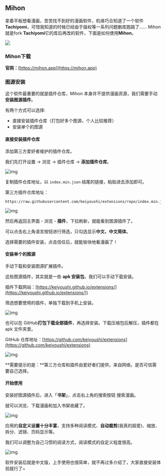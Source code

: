 ## Mihon

拿着平板想看漫画，苦苦找不到好的漫画软件，机缘巧合知道了一个软件**Tachiyomi**，可惜我知道的时候已经由于版权等一系列问题删库跑路了...... Mihon就是fork **Tachiyomi**它的库后再改的软件，下面是如何使用**Mihon**。

![](https://pic1.zhimg.com/v2-cf9248ca5a4798fd5e340434330bffa6_1440w.jpg)

### Mihon下载

**官网：**[https://mihon.app](https://mihon.app)


### 图源安装

这个软件最重要的就是插件仓库，Mihon 本身并不提供漫画资源，我们需要手动**安装图源插件**。

有两个方式可以选择:

- 直接安装插件仓库（打包好多个图源，个人比较推荐）
- 安装单个的图源





#### 直接安装插件仓库

添加第三方爱好者维护的插件仓库。

我们先打开设置 → 浏览 → 插件仓库 → **添加插件仓库**。

![img](https://picx.zhimg.com/v2-58607ae5410d274676583a3a7451e461_1440w.jpg)

复制插件仓库地址，以 `index.min.json` 结尾的链接，粘贴进去添加即可。

第三方插件仓库地址：

```text
https://raw.githubusercontent.com/keiyoushi/extensions/repo/index.min.json
```

![img](https://pic1.zhimg.com/v2-f24610272cc4235c89c3646aa991b750_1440w.jpg)

然后再返回主界面 - 浏览 - **插件**，下拉刷新，就能看到图源插件了。

可以点击右上角语言按钮进行筛选，只勾选显示**中文、中文简体**。

选择需要的插件安装，点击信任后，就能愉快地看漫画了！

#### 安装单个的图源

手动下载和安装图源扩展插件。

这些图源插件，其实就是一些 **apk 安装包**，我们可以手动下载安装。

插件下载网站：[https://keiyoushi.github.io/extensions/](https://keiyoushi.github.io/extensions/])

筛选想要使用的插件，单独下载到手机上安装。

![img](https://pic4.zhimg.com/v2-eb42cafcbeef9f39330219843c847a03_1440w.jpg)

也可以在 GitHub**打包下载全部插件**，再选择安装。下载压缩包后解压，插件都在 apk 文件夹里。

GitHub 仓库地址：[https://github.com/keiyoushi/extensions](https://github.com/keiyoushi/extensions)

![img](https://pica.zhimg.com/v2-63d2a9fde3f3f6854e3db23a3ba58d92_1440w.jpg)

**需要提示的是：**第三方仓库和插件由爱好者们提供，来自网络，是否可信需要自己选择。

#### **开始使用**

安装好图源插件后，进入「**书架**」，点击右上角的搜索按钮 搜索漫画。

就可以浏览、下载漫画和加入书架收藏了。

![img](https://pic1.zhimg.com/v2-e8f202f02b2f1f1beb140f6a7a3a2366_1440w.jpg)

应用的**自定义设置十分丰富**，支持多种阅读模式、**自动裁剪**(我真的超爱)、缩放、拆分、滤镜、页码显示等。

我们可以调整为自己习惯的阅读方式，阅读模式的自定义程度很高。

![img](https://picx.zhimg.com/v2-96911114207c067ce7e460b5377b05c1_1440w.jpg)

软件安装后就是中文版，上手使用也很简单，就不再过多介绍了，大家直接安装体验就行了~


